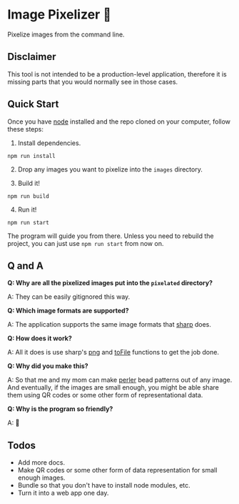 # Image Pixelizer :robot:

Pixelize images from the command line.

## Disclaimer

This tool is not intended to be a production-level application, therefore it is missing parts that you would normally see in those cases.

## Quick Start

Once you have [node](https://nodejs.org/en/) installed and the repo cloned on your computer, follow these steps:

1. Install dependencies.

```console
npm run install
```

2. Drop any images you want to pixelize into the `images` directory.

3. Build it!

```console
npm run build
```

4. Run it!

```console
npm run start
```

The program will guide you from there. Unless you need to rebuild the project, you can just use `npm run start` from now on.

## Q and A

**Q: Why are all the pixelized images put into the `pixelated` directory?**

A: They can be easily gitignored this way.

**Q: Which image formats are supported?**

A: The application supports the same image formats that [sharp](https://sharp.pixelplumbing.com/#formats) does.

**Q: How does it work?**

A: All it does is use sharp's [png](https://sharp.pixelplumbing.com/api-output#png) and [toFile](https://sharp.pixelplumbing.com/api-output#tofile) functions to get the job done.

**Q: Why did you make this?**

A: So that me and my mom can make [perler](https://www.perler.com/) bead patterns out of any image. And eventually, if the images are small enough, you might be able share them using QR codes or some other form of representational data.

**Q: Why is the program so friendly?**

A: :shrug:

## Todos

- Add more docs.
- Make QR codes or some other form of data representation for small enough images.
- Bundle so that you don't have to install node modules, etc.
- Turn it into a web app one day.
